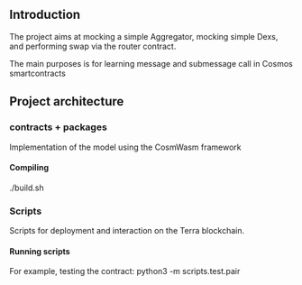 ## Introduction 

The project aims at mocking a simple Aggregator, mocking simple Dexs, and performing swap via the router contract.  


The main purposes is for learning message and submessage call in Cosmos smartcontracts 

## Project architecture 

### contracts  + packages 
Implementation of the model using the CosmWasm framework 

#### Compiling 
./build.sh

### Scripts
Scripts for deployment and interaction on the Terra blockchain. 

#### Running scripts 
For example, testing the contract: python3 -m scripts.test.pair
